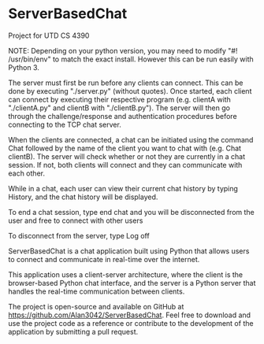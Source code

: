 # ServerBasedChat

Project for UTD CS 4390

NOTE: Depending on your python version, you may need to modify "#! /usr/bin/env" to match the exact install. However this can be run easily with Python 3.

The server must first be run before any clients can connect. This can be done by executing "./server.py" (without quotes).
Once started, each client can connect by executing their respective program (e.g. clientA with "./clientA.py" and clientB with "./clientB.py"). The server will then go through the challenge/response and authentication procedures before connecting to the TCP chat server.

When the clients are connected, a chat can be initiated using the command Chat followed by the name of the client you want to chat with (e.g. Chat clientB). The server will check whether or not they are currently in a chat session.
If not, both clients will connect and they can communicate with each other. 

While in a chat, each user can view their current chat history by typing History, and the chat history will be displayed. 

To end a chat session, type end chat and you will be disconnected from the user and free to connect with other users

To disconnect from the server, type Log off

ServerBasedChat is a chat application built using Python that allows users to connect and communicate in real-time over the internet.

This application uses a client-server architecture, where the client is the browser-based Python chat interface, and the server is a Python server that handles the real-time communication between clients.

The project is open-source and available on GitHub at https://github.com/Alan3042/ServerBasedChat. Feel free to download and use the project code as a reference or contribute to the development of the application by submitting a pull request.

